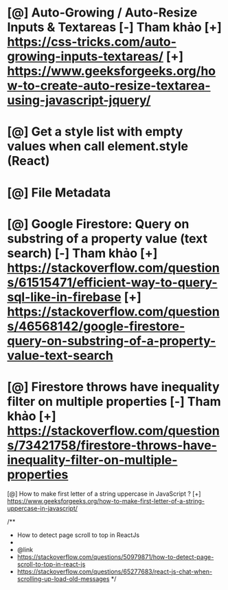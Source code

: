 [@] Auto-Growing / Auto-Resize Inputs & Textareas
    [-] Tham khảo
        [+] https://css-tricks.com/auto-growing-inputs-textareas/
        [+] https://www.geeksforgeeks.org/how-to-create-auto-resize-textarea-using-javascript-jquery/
====
[@] Get a style list with empty values when call element.style (React)
====
[@] File Metadata
====
[@] Google Firestore: Query on substring of a property value (text search)
    [-] Tham khảo
        [+] https://stackoverflow.com/questions/61515471/efficient-way-to-query-sql-like-in-firebase
        [+] https://stackoverflow.com/questions/46568142/google-firestore-query-on-substring-of-a-property-value-text-search
====
[@] Firestore throws have inequality filter on multiple properties
    [-] Tham khảo
        [+] https://stackoverflow.com/questions/73421758/firestore-throws-have-inequality-filter-on-multiple-properties
====
[@] How to make first letter of a string uppercase in JavaScript ?
    [+] https://www.geeksforgeeks.org/how-to-make-first-letter-of-a-string-uppercase-in-javascript/

/**
* How to detect page scroll to top in ReactJs
*
* @link
* https://stackoverflow.com/questions/50979871/how-to-detect-page-scroll-to-top-in-react-js
* https://stackoverflow.com/questions/65277683/react-js-chat-when-scrolling-up-load-old-messages
*/